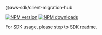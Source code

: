 @aws-sdk/client-migration-hub

[![NPM version](https://img.shields.io/npm/v/@aws-sdk/client-migration-hub/beta.svg)](https://www.npmjs.com/package/@aws-sdk/client-migration-hub)
[![NPM downloads](https://img.shields.io/npm/dm/@aws-sdk/client-migration-hub.svg)](https://www.npmjs.com/package/@aws-sdk/client-migration-hub)

For SDK usage, please step to [SDK readme](https://github.com/aws/aws-sdk-js-v3).
